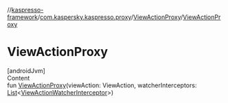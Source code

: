 //[kaspresso-framework](../../index.md)/[com.kaspersky.kaspresso.proxy](../index.md)/[ViewActionProxy](index.md)/[ViewActionProxy](-view-action-proxy.md)



# ViewActionProxy  
[androidJvm]  
Content  
fun [ViewActionProxy](-view-action-proxy.md)(viewAction: ViewAction, watcherInterceptors: [List](https://kotlinlang.org/api/latest/jvm/stdlib/kotlin.collections/-list/index.html)<[ViewActionWatcherInterceptor](../../com.kaspersky.kaspresso.interceptors.watcher.view/-view-action-watcher-interceptor/index.md)>)  



